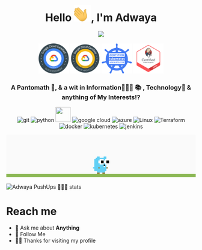 <!--
**adwaya/adwaya** is a ✨ _special_ ✨ repository because its `README.md` (this file) appears on your GitHub profile.

Here are some ideas to get you started:

- 🔭 I’m currently working on ...
- 🌱 I’m currently learning ...
- 👯 I’m looking to collaborate on ...
- 🤔 I’m looking for help with ...
- 💬 Ask me about ...
- 📫 How to reach me: ...
- 😄 Pronouns: ...
- ⚡ Fun fact: ...
-->

<h1 align="center"> Hello <img width="45" src="logos/hello.gif">, I'm Adwaya </h1>
<p align="center"> <img width="105" src="https://content.invisioncic.com/p289038/monthly_2020_05/down-arrow.gif.2334a39d67e5b91259e4cfa75b153941.gif"> </p>


<p align="center">
  <img src="logos/ace.png" width="80" height="80" />
  <img src="logos/pca.png" width="80" height="80" />
  <img src="logos/cka.png" width="80" height="80" />
  <img src="logos/cje.png" width="80" height="80" />
</p>

<h3 align="center">A Pantomath 🦾, & a wit in Information👨🏻‍💻 📚 , Technology📱 & anything of My Interests⁉️</h3>
<p align="center">
 <img src="https://img.icons8.com/color/48/000000/git.png" alt="git" width="40" height="40"/>
 <!-- <img src="https://www.vectorlogo.zone/logos/golang/golang-ar21.svg" alt="Go" height="40"/> -->
 <img src="https://img.icons8.com/color/48/000000/python.png" alt="python" width="40" height="40"/>
 <img src="https://img.icons8.com/color/452/amazon-web-services.png" width="40" height="40" />
 <img src="https://img.icons8.com/color/48/000000/google-cloud-platform.png" alt="google cloud"  width="40" height="40" />
 <img src="https://img.icons8.com/color/48/000000/azure-1.png" alt="azure"  width="40" height="40" />
 <img src="https://img.icons8.com/color/48/000000/linux.png" alt="Linux"  width="40" height="40" />
 <img src="https://i.pinimg.com/originals/28/ec/74/28ec7440a57536eebad2931517aa1cce.png" alt="Terraform"  width="40" height="40"/>
 <img src="https://img.icons8.com/color/48/000000/docker.png" alt="docker"  width="40" height="40" />
 <img src="https://img.icons8.com/color/48/000000/kubernetes.svg" alt="kubernetes"  width="40" height="40" />
 <img src="https://img.icons8.com/color/48/000000/jenkins.png" alt="jenkins"  width="40" height="40" />

<p align="center">
   <img src="logos/gogif.gif" width="1200" alt="gogif" />
</p>

![Adwaya PushUps 🏋🏻‍♂️ stats](https://github-readme-stats.vercel.app/api?username=adwaya&bg_color=30,e96443,904e95&title_color=fff&text_color=fff)

# Reach me
- 💬 Ask me about **Anything**
- 👣 Follow Me
- 🙏🏻 Thanks for visiting my profile


